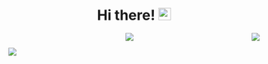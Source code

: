 <div align="center">
   <h1>Hi there! <img src="https://media.giphy.com/media/hvRJCLFzcasrR4ia7z/giphy.gif" width="25px"></h1>
</div>

<img align="right" src="https://github-readme-stats.vercel.app/api?username=matheus-garcian&count_private=true&show_icons=true&hide_title=true&hide=stars" />

<div align="center">
   <img src="https://github-profile-trophy.vercel.app/?username=matheus-garcia&theme=flat&no-frame=true&margin-w=30" />
</div>

<!-- It is https://yhype.me/ views count tracker, please remove it or use your own -->
![](https://hit.yhype.me/github/profile?user_id=21963240)
